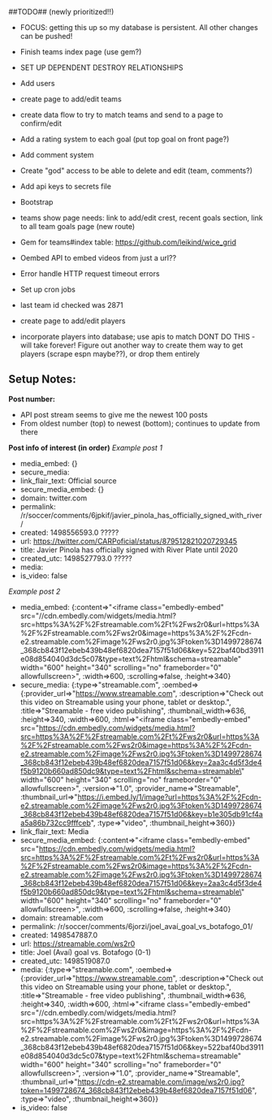 ##TODO## (newly prioritized!!)
- FOCUS: getting this up so my database is persistent. All other changes can be
pushed!
- Finish teams index page (use gem?)
- SET UP DEPENDENT DESTROY RELATIONSHIPS
- Add users
- create page to add/edit teams
- create data flow to try to match teams and send to a page to confirm/edit
- Add a rating system to each goal (put top goal on front page?)
- Add comment system
- Create "god" access to be able to delete and edit (team, comments?)
- Add api keys to secrets file
- Bootstrap

- teams show page needs: link to add/edit crest, recent goals section, link to all team goals page (new route)


- Gem for teams#index table: https://github.com/leikind/wice_grid
- Oembed API to embed videos from just a url??
- Error handle HTTP request timeout errors
- Set up cron jobs
- last team id checked was 2871
- create page to add/edit players
- incorporate players into database; use apis to match DONT DO THIS - will take
forever! Figure out another way to create them way to get players (scrape espn
  maybe??), or drop them entirely


## Setup Notes:

**Post number:**
- API post stream seems to give me the newest 100 posts
- From oldest number (top) to newest (bottom); continues to update from there


**Post info of interest (in order)**
*Example post 1*
 - media_embed: {}
 - secure_media:
 - link_flair_text: Official source
 - secure_media_embed: {}
 - domain: twitter.com
 - permalink: /r/soccer/comments/6jpkif/javier_pinola_has_officially_signed_with_river/
 - created: 1498556593.0      ?????
 - url: https://twitter.com/CARPoficial/status/879512821020729345
 - title: Javier Pinola has officially signed with River Plate until 2020
 - created_utc: 1498527793.0  ?????
 - media:
 - is_video: false

*Example post 2*
- media_embed: {:content=>"<iframe class=\"embedly-embed\" src=\"//cdn.embedly.com/widgets/media.html?src=https%3A%2F%2Fstreamable.com%2Ft%2Fws2r0&url=https%3A%2F%2Fstreamable.com%2Fws2r0&image=https%3A%2F%2Fcdn-e2.streamable.com%2Fimage%2Fws2r0.jpg%3Ftoken%3D1499728674_368cb843f12ebeb439b48ef6820dea7157f51d06&key=522baf40bd3911e08d854040d3dc5c07&type=text%2Fhtml&schema=streamable\" width=\"600\" height=\"340\" scrolling=\"no\" frameborder=\"0\" allowfullscreen></iframe>", :width=>600, :scrolling=>false, :height=>340}
- secure_media: {:type=>"streamable.com", :oembed=>{:provider_url=>"https://www.streamable.com", :description=>"Check out this video on Streamable using your phone, tablet or desktop.", :title=>"Streamable - free video publishing", :thumbnail_width=>636, :height=>340, :width=>600, :html=>"<iframe class=\"embedly-embed\" src=\"https://cdn.embedly.com/widgets/media.html?src=https%3A%2F%2Fstreamable.com%2Ft%2Fws2r0&url=https%3A%2F%2Fstreamable.com%2Fws2r0&image=https%3A%2F%2Fcdn-e2.streamable.com%2Fimage%2Fws2r0.jpg%3Ftoken%3D1499728674_368cb843f12ebeb439b48ef6820dea7157f51d06&key=2aa3c4d5f3de4f5b9120b660ad850dc9&type=text%2Fhtml&schema=streamable\" width=\"600\" height=\"340\" scrolling=\"no\" frameborder=\"0\" allowfullscreen></iframe>", :version=>"1.0", :provider_name=>"Streamable", :thumbnail_url=>"https://i.embed.ly/1/image?url=https%3A%2F%2Fcdn-e2.streamable.com%2Fimage%2Fws2r0.jpg%3Ftoken%3D1499728674_368cb843f12ebeb439b48ef6820dea7157f51d06&key=b1e305db91cf4aa5a86b732cc9fffceb", :type=>"video", :thumbnail_height=>360}}
- link_flair_text: Media
- secure_media_embed: {:content=>"<iframe class=\"embedly-embed\" src=\"https://cdn.embedly.com/widgets/media.html?src=https%3A%2F%2Fstreamable.com%2Ft%2Fws2r0&url=https%3A%2F%2Fstreamable.com%2Fws2r0&image=https%3A%2F%2Fcdn-e2.streamable.com%2Fimage%2Fws2r0.jpg%3Ftoken%3D1499728674_368cb843f12ebeb439b48ef6820dea7157f51d06&key=2aa3c4d5f3de4f5b9120b660ad850dc9&type=text%2Fhtml&schema=streamable\" width=\"600\" height=\"340\" scrolling=\"no\" frameborder=\"0\" allowfullscreen></iframe>", :width=>600, :scrolling=>false, :height=>340}
- domain: streamable.com
- permalink: /r/soccer/comments/6jorzi/joel_avaí_goal_vs_botafogo_01/
- created: 1498547887.0
- url: https://streamable.com/ws2r0
- title: Joel (Avaí) goal vs. Botafogo (0-1)
- created_utc: 1498519087.0
- media: {:type=>"streamable.com", :oembed=>{:provider_url=>"https://www.streamable.com", :description=>"Check out this video on Streamable using your phone, tablet or desktop.", :title=>"Streamable - free video publishing", :thumbnail_width=>636, :height=>340, :width=>600, :html=>"<iframe class=\"embedly-embed\" src=\"//cdn.embedly.com/widgets/media.html?src=https%3A%2F%2Fstreamable.com%2Ft%2Fws2r0&url=https%3A%2F%2Fstreamable.com%2Fws2r0&image=https%3A%2F%2Fcdn-e2.streamable.com%2Fimage%2Fws2r0.jpg%3Ftoken%3D1499728674_368cb843f12ebeb439b48ef6820dea7157f51d06&key=522baf40bd3911e08d854040d3dc5c07&type=text%2Fhtml&schema=streamable\" width=\"600\" height=\"340\" scrolling=\"no\" frameborder=\"0\" allowfullscreen></iframe>", :version=>"1.0", :provider_name=>"Streamable", :thumbnail_url=>"https://cdn-e2.streamable.com/image/ws2r0.jpg?token=1499728674_368cb843f12ebeb439b48ef6820dea7157f51d06", :type=>"video", :thumbnail_height=>360}}
- is_video: false

